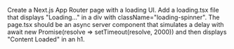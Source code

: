 Create a Next.js App Router page with a loading UI. Add a loading.tsx file that displays "Loading..." in a div with className="loading-spinner". The page.tsx should be an async server component that simulates a delay with await new Promise(resolve => setTimeout(resolve, 2000)) and then displays "Content Loaded" in an h1.